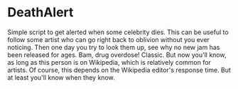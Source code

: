 # DeathAlert
Simple script to get alerted when some celebrity dies.
This can be useful to follow some artist who can go right back to oblivion without you ever noticing. Then one day you try to look them up, see why no new jam has been released for ages. Bam, drug overdose! Classic.
But now you'll know, as long as this person is on Wikipedia, which is relatively common for artists. Of course, this depends on the Wikipedia editor's response time. But at least you'll know when they know.
